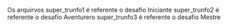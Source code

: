 Os arquirvos 
super_trunfo1 é referente o desafio Iniciante
super_trunfo2 é referente o desafio Aventurero
super_trunfo3 é referente o desafio Mestre
